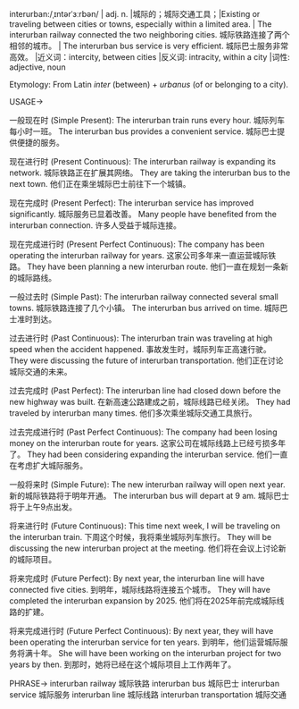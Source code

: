interurban:/ˌɪntərˈɜːrbən/ | adj. n. |城际的；城际交通工具；|Existing or traveling between cities or towns, especially within a limited area. | The interurban railway connected the two neighboring cities. 城际铁路连接了两个相邻的城市。 | The interurban bus service is very efficient. 城际巴士服务非常高效。 |近义词：intercity, between cities |反义词: intracity, within a city |词性: adjective, noun

Etymology:
From Latin *inter* (between) + *urbanus* (of or belonging to a city).

USAGE->

一般现在时 (Simple Present):
The interurban train runs every hour. 城际列车每小时一班。
The interurban bus provides a convenient service. 城际巴士提供便捷的服务。

现在进行时 (Present Continuous):
The interurban railway is expanding its network. 城际铁路正在扩展其网络。
They are taking the interurban bus to the next town. 他们正在乘坐城际巴士前往下一个城镇。

现在完成时 (Present Perfect):
The interurban service has improved significantly. 城际服务已显着改善。
Many people have benefited from the interurban connection. 许多人受益于城际连接。

现在完成进行时 (Present Perfect Continuous):
The company has been operating the interurban railway for years.  这家公司多年来一直运营城际铁路。
They have been planning a new interurban route. 他们一直在规划一条新的城际路线。

一般过去时 (Simple Past):
The interurban railway connected several small towns. 城际铁路连接了几个小镇。
The interurban bus arrived on time. 城际巴士准时到达。

过去进行时 (Past Continuous):
The interurban train was traveling at high speed when the accident happened. 事故发生时，城际列车正高速行驶。
They were discussing the future of interurban transportation. 他们正在讨论城际交通的未来。

过去完成时 (Past Perfect):
The interurban line had closed down before the new highway was built.  在新高速公路建成之前，城际线路已经关闭。
They had traveled by interurban many times.  他们多次乘坐城际交通工具旅行。

过去完成进行时 (Past Perfect Continuous):
The company had been losing money on the interurban route for years.  这家公司在城际线路上已经亏损多年了。
They had been considering expanding the interurban service.  他们一直在考虑扩大城际服务。


一般将来时 (Simple Future):
The new interurban railway will open next year. 新的城际铁路将于明年开通。
The interurban bus will depart at 9 am. 城际巴士将于上午9点出发。

将来进行时 (Future Continuous):
This time next week, I will be traveling on the interurban train. 下周这个时候，我将乘坐城际列车旅行。
They will be discussing the new interurban project at the meeting. 他们将在会议上讨论新的城际项目。

将来完成时 (Future Perfect):
By next year, the interurban line will have connected five cities. 到明年，城际线路将连接五个城市。
They will have completed the interurban expansion by 2025.  他们将在2025年前完成城际线路的扩建。

将来完成进行时 (Future Perfect Continuous):
By next year, they will have been operating the interurban service for ten years. 到明年，他们运营城际服务将满十年。
She will have been working on the interurban project for two years by then. 到那时，她将已经在这个城际项目上工作两年了。



PHRASE->
interurban railway 城际铁路
interurban bus 城际巴士
interurban service 城际服务
interurban line 城际线路
interurban transportation 城际交通
